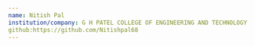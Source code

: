 ```yaml
---
name: Nitish Pal
institution/company: G H PATEL COLLEGE OF ENGINEERING AND TECHNOLOGY
github:https://github.com/Nitishpal68
---
```

